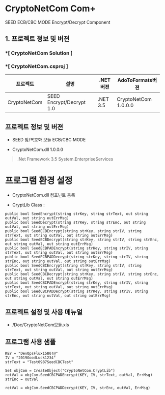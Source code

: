 # CryptoNetCom Com+ 
SEED ECB/CBC MODE Encrypt/Decrypt Component

## 1. 프로젝트 정보 및 버젼

### *[ CryptoNetCom Solution ]	
### *[ CryptoNetCom.csproj ]	

| 프로젝트 | 설명 | .NET버젼 | AdoToFormats버젼 |
| -------- | -------- | -------- | -------- |
| CryptoNetCom | SEED Encrypt/Decrypt 1.0	| .NET 3.5	| CryptoNetCom 1.0.0.0 |

## 프로젝트 정보 및 버젼
- SEED 암/복호화 모듈 ECB/CBC MODE

- CryptoNetCom.dll 1.0.0.0
> .Net Framework 3.5 
> System.EnterpriseServices

# 프로그램 환경 설정
* CryptoNetCom.dll 컴포넌트 등록

* CryptLib Class :
```
public bool SeedEncrypt(string strKey, string strText, out string outVal, out string outErrMsg)
public bool SeedDecrypt(string strKey, string strEnc, out string outVal, out string outErrMsg)
public bool SeedECBEncrypt(string strKey, string strIV, string strText, out string outVal, out string outErrMsg)
public bool SeedECBDecrypt(string strKey, string strIV, string strEnc, out string outVal, out string outErrMsg)
public bool SeedECBPADEncrypt(string strKey, string strIV, string strText, out string outVal, out string outErrMsg)
public bool SeedECBPADDecrypt(string strKey, string strIV, string strEnc, out string outVal, out string outErrMsg)
public bool SeedCBCEncrypt(string strKey, string strIV, string strText, out string outVal, out string outErrMsg)
public bool SeedCBCDecrypt(string strKey, string strIV, string strEnc, out string outVal, out string outErrMsg)
public bool SeedCBCPADEncrypt(string strKey, string strIV, string strText, out string outVal, out string outErrMsg)
public bool SeedCBCPADDecrypt(string strKey, string strIV, string strEnc, out string outVal, out string outErrMsg)
```

## 프로젝트 설정 및 사용 메뉴얼

- /Doc/CryptoNetCom모듈.xls

## 프로그램 사용 샘플
```
KEY = "DevOpsFlux1580!@"
IV = "2019GoodLuck1234"
strText = "Test0987SeedCBCTest"

Set objCom = CreateObject("CryptoNetCom.CryptLib")
retVal = objCom.SeedCBCPADEncrypt(KEY, IV, strText, outVal, ErrMsg)
strEnc = outVal

retVal = objCom.SeedCBCPADDecrypt(KEY, IV, strEnc, outVal, ErrMsg)
```
